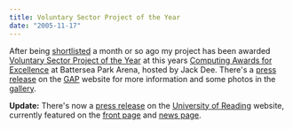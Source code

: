 ```yaml
---
title: Voluntary Sector Project of the Year
date: "2005-11-17"
---
```

After being [shortlisted](http://www.computingawards.net/Shortlist.asp?id=0) a month or so ago my project has been awarded [Voluntary Sector Project of the Year](http://www.computingawards.net/Winners.asp?id=0) at this years [Computing Awards for Excellence](http://www.computingawards.net/) at Battersea Park Arena, hosted by Jack Dee. There's a [press release](http://www.gap.org.uk/umedia/release27.htm) on the [GAP](http://www.gap.org.uk/) website for more information and some photos in the [gallery](/gallery/v/Events/Computing+Awards+2005/).

**Update:** There's now a [press release](http://www.extra.rdg.ac.uk/news/details.asp?ID=583) on the [University of Reading](http://www.reading.ac.uk/) website, currently featured on the [front page](http://www.rdg.ac.uk/) and [news page](http://www.extra.rdg.ac.uk/news/).